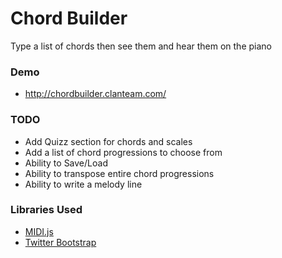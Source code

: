 Chord Builder
=============

Type a list of chords then see them and hear them on the piano

### Demo
* http://chordbuilder.clanteam.com/

### TODO
* Add Quizz section for chords and scales
* Add a list of chord progressions to choose from
* Ability to Save/Load
* Ability to transpose entire chord progressions
* Ability to write a melody line

### Libraries Used
* [MIDI.js](http://mudcu.be/midi-js/)
* [Twitter Bootstrap](http://twitter.github.com/bootstrap/)